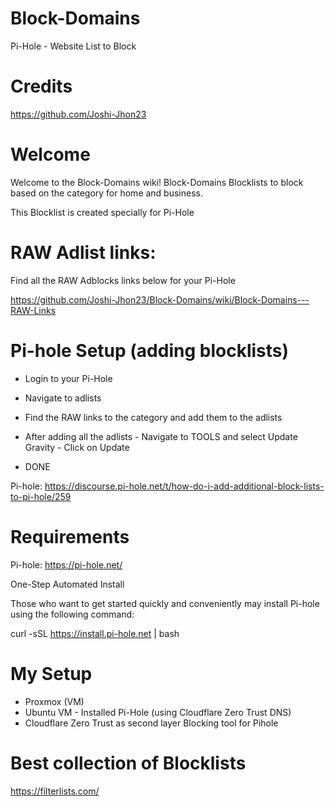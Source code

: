 # Block-Domains
Pi-Hole - Website List to Block

# Credits
https://github.com/Joshi-Jhon23


# Welcome
Welcome to the Block-Domains wiki!
Block-Domains Blocklists to block based on the category for home and business.

This Blocklist is created specially for Pi-Hole


# RAW Adlist links:

Find all the RAW Adblocks links below for your Pi-Hole

https://github.com/Joshi-Jhon23/Block-Domains/wiki/Block-Domains---RAW-Links



# Pi-hole Setup (adding blocklists) 

* Login to your Pi-Hole

* Navigate to adlists

* Find the RAW links to the category and add them to the adlists

* After adding all the adlists - Navigate to TOOLS and select Update Gravity - Click on Update

* DONE


Pi-hole: https://discourse.pi-hole.net/t/how-do-i-add-additional-block-lists-to-pi-hole/259


# Requirements
Pi-hole: https://pi-hole.net/

One-Step Automated Install

Those who want to get started quickly and conveniently may install Pi-hole using the following command:

curl -sSL https://install.pi-hole.net | bash




# My Setup

* Proxmox (VM)
* Ubuntu VM - Installed Pi-Hole (using Cloudflare Zero Trust DNS)
* Cloudflare Zero Trust as second layer Blocking tool for Pihole

# Best collection of Blocklists
https://filterlists.com/
